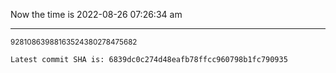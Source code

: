 Now the time is 2022-08-26 07:26:34 am

---

<small>92810863988163524380278475682</small>

```txt
Latest commit SHA is: 6839dc0c274d48eafb78ffcc960798b1fc790935
```
